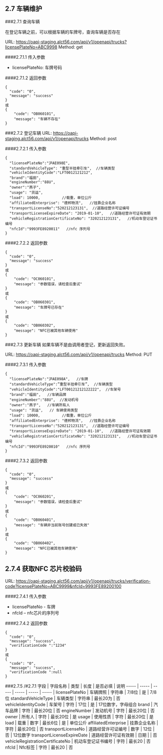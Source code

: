
## 2.7 车辆维护
###2.7.1 <span id="2.7.1">查询车辆</span>

在登记车辆之前，可以根据车辆的车牌号，查询车辆是否存在

URL: https://oapi-staging.alct56.com/api/v1/openapi/trucks?licensePlateNo=ABC9998
Method: get

####2.7.1.1 传入参数
* licensePlateNo: 车牌号码

####2.7.1.2 返回参数
```
{
  "code": "0",
  "message": "success"
}
或
{
    "code": "OB060101",
    "message": "车辆不存在"
}
```

###2.7.2 <span id="2.7.2">登记车辆</span>
URL: https://oapi-staging.alct56.com/api/v1/openapi/trucks
Method: post

####2.7.2.1 传入参数
```
{
  "licensePlateNo":"沪AE098E",
  "standardVehicleType": "重型半挂牵引车",  //车辆类型
  "vehicleIdentityCode":"LFT0012121212",
  "brand":"福田",
  "engineNumber":"88U",
  "owner":"燕子",
  "usage": "货运",
  "load": 10000,          //载重，单位公斤
  "affiliatedEnterprise": "德邦物流",   //挂靠企业名称
  "transportLicenseNo":"520212123131",  //道路经营许可证编号
  "transportLicenseExpireDate": "2019-01-10",   //道路经营许可证有效期
  "vehicleRegistrationCertificateNo": "320212123131",   //机动车登记证书编号
  "nfcId":"9993FE8920011"   //nfc 序列号
}
```

####2.7.2.2 返回参数
```
{
  "code": "0",
  "message": "success"
}
或
{
    "code": "OC060101",
    "message": "参数错误，请检查后重试"
}
或
{
    "code": "OB060301",
    "message": "车牌号已存在"
}
或
{
    "code": "OB060302",
    "message": "NFC已被其他车辆使用"
}
```

###2.7.3 <span id="2.7.3">更新车辆</span>
如果车辆不是由调用者登记，更新返回失败。

URL: https://oapi-staging.alct56.com/api/v1/openapi/trucks
Method: PUT

####2.7.3.1 传入参数
```
{
  "licensePlateNo":"沪AE098A",   //车牌
  "standardVehicleType":”重型半挂牵引车”,  //车辆类型
  "vehicleIdentityCode":"LFT00121212122222",  //车架号
  "brand":"福田",   //车辆品牌
  "engineNumber":"88U",  //发动机号
  "owner":"燕子",   //车辆所有人
  "usage": "货运",   // 车辆使用类型
  "load": 10000,          //载重，单位公斤
  "affiliatedEnterprise": "德邦物流",   //挂靠企业名称
  "transportLicenseNo":"520212123131",  //道路经营许可证编号
  "transportLicenseExpireDate": "2019-01-10",   //道路经营许可证有效期
  "vehicleRegistrationCertificateNo": "320212123131",   //机动车登记证书编号
  "nfcId":"9993FE8920010"   //nfc 序列号
}
```

####2.7.3.2 返回参数
```
{
  "code": "0",
  "message": "success"
}
或
{
    "code": "OC060201",
    "message": "参数错误，请检查后重试"
}
或
{
    "code": "OB060401",
    "message": "车辆非当前账号创建或已失效"
}
或
{
    "code": "OB060402",
    "message": "NFC已被其他车辆使用"
}
```


## 2.7.4 <span id="2.7.4">获取NFC 芯片校验码</span>

URL: https://oapi-staging.alct56.com/api/v1/openapi/trucks/verification-code?licensePlateNo=ABC9999&nfcId=9993FE89200100

####2.7.4.1 传入参数
* licensePlateNo  - 车牌
* nfcId – nfc芯片的序列号

####2.7.4.2 返回参数
```
{
  "code": "0",
  "message": "success",
  "verificationCode ":"1234"
}
或
{
  "code": "0",
  "message": "success",
  "verificationCode ":null
}
```

###2.7.5 <span id="2.7.5">/#2.7.1</span>
字段 | 字段名称 | 类型 | 长度 | 是否必填 | 说明
----- | ----- | ----- | ----- | ----- | ----- |
licensePlateNo | 车辆牌照 | 字符串 | 7/8位 | 是 | 7/8位
standardVehicleType | 车辆类型 | 字符串 | 最长20为 | 否
vehicleIdentityCode | 车架号 | 字符 | 17位 | 是 | 17位数字，字母组合
brand | 汽车品牌 | 字符 | 最长20位 | 否 
engineNumber | 发动机号 | 字符 | 最长20位 | 否 
owner | 所有人 | 字符 | 最长20位 | 是 
usage | 使用性质 | 字符 | 最长20位 | 是 
load | 载重 | 数字 | 最长6位 | 是 | 单位公斤
affiliatedEnterprise | 挂靠企业名称 | 字符 | 最长20位 | 否 
transportLicenseNo | 道路经营许可证编号 | 数字 | 12位 | 否 | 12位数字
transportLicenseExpireDate | 道路经营许可证有效期 | 日期 |  | 否 
vehicleRegistrationCertificateNo | 机动车登记证书编号 | 字符 | 最长20 | 否 
nfcId | Nfc标签 | 字符 | 最长20 | 否 